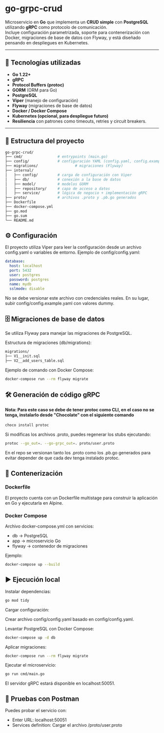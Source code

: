 # go-grpc-crud

Microservicio en **Go** que implementa un **CRUD simple** con **PostgreSQL** utilizando **gRPC** como protocolo de comunicación.  
Incluye configuración parametrizada, soporte para contenerización con Docker, migraciones de base de datos con Flyway, y está diseñado pensando en despliegues en Kubernetes.

---

## 🚀 Tecnologías utilizadas

- **Go 1.22+**
- **gRPC**
- **Protocol Buffers (protoc)**
- **GORM** (ORM para Go)
- **PostgreSQL**
- **Viper** (manejo de configuración)
- **Flyway** (migraciones de base de datos)
- **Docker / Docker Compose**
- **Kubernetes (opcional, para despliegue futuro)**
- **Resiliencia** con patrones como timeouts, retries y circuit breakers.

---

## 📂 Estructura del proyecto

```bash
go-grpc-crud/
├── cmd/                # entrypoints (main.go)
├── config/             # configuración YAML (config.yaml, config.example.yaml)
├── migrations/                 # migraciones (Flyway)
├── internal/           
│   ├── config/         # carga de configuración con Viper
│   ├── db/             # conexión a la base de datos
│   ├── model/          # modelos GORM
│   ├── repository/     # capa de acceso a datos
│   ├── service/        # lógica de negocio + implementación gRPC
├── proto/              # archivos .proto y .pb.go generados
├── Dockerfile
├── docker-compose.yml
├── go.mod
├── go.sum
└── README.md
```

## ⚙️ Configuración

El proyecto utiliza Viper para leer la configuración desde un archivo config.yaml o variables de entorno.
Ejemplo de config/config.yaml:

```yaml
database:
  host: localhost
  port: 5432
  user: postgres
  password: postgres
  name: mydb
  sslmode: disable
```
No se debe versionar este archivo con credenciales reales.
En su lugar, subir config/config.example.yaml con valores dummy.

## 🗄️ Migraciones de base de datos

Se utiliza Flyway para manejar las migraciones de PostgreSQL.

Estructura de migraciones (db/migrations):

```bash
migrations/
├── V1__init.sql
├── V2__add_users_table.sql
```

Ejemplo de comando con Docker Compose:
```bash
docker-compose run --rm flyway migrate
```

## 🛠️ Generación de código gRPC
#### Nota: Para este caso se debe de tener protoc como CLI, en el caso no se tenga, instalarlo desde "Chocolate" con el siguiente comando
```bash
choco install protoc
```

Si modificas los archivos .proto, puedes regenerar los stubs ejecutando:

```bash
protoc --go_out=. --go-grpc_out=. proto/user.proto
```
En el repo se versionan tanto los .proto como los .pb.go generados para evitar depender de que cada dev tenga instalado protoc.

## 🐳 Contenerización
### Dockerfile

El proyecto cuenta con un Dockerfile multistage para construir la aplicación en Go y ejecutarla en Alpine.

### Docker Compose

Archivo docker-compose.yml con servicios:

- db → PostgreSQL
- app → microservicio Go
- flyway → contenedor de migraciones

Ejemplo:
```bash
docker-compose up --build
```

## ▶️ Ejecución local

Instalar dependencias:
```bash
go mod tidy
```

Cargar configuración:

Crear archivo config/config.yaml basado en config/config.yaml.

Levantar PostgreSQL con Docker Compose:
```bash
docker-compose up -d db
```

Aplicar migraciones:
```bash
docker-compose run --rm flyway migrate
```

Ejecutar el microservicio:
```bash
go run cmd/main.go
```

El servidor gRPC estará disponible en localhost:50051.

## 🧪 Pruebas con Postman

Puedes probar el servicio con: 
- Enter URL: localhost:50051
- Services definition: Cargar el archivo /proto/user.proto